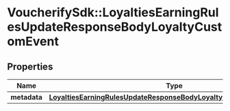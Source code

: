 # VoucherifySdk::LoyaltiesEarningRulesUpdateResponseBodyLoyaltyCustomEvent

## Properties

| Name | Type | Description | Notes |
| ---- | ---- | ----------- | ----- |
| **metadata** | [**LoyaltiesEarningRulesUpdateResponseBodyLoyaltyCustomEventMetadata**](LoyaltiesEarningRulesUpdateResponseBodyLoyaltyCustomEventMetadata.md) |  | [optional] |

